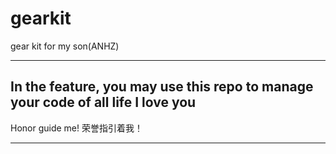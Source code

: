# gearkit
gear kit for my son(ANHZ)

------------------------------------------------------------------------------------
In the feature, you may use this repo to manage your code of all life
I love you
------------------------------------------------------------------------------------
Honor guide me! 荣誉指引着我！

------------------------------------------------------------------------------------

